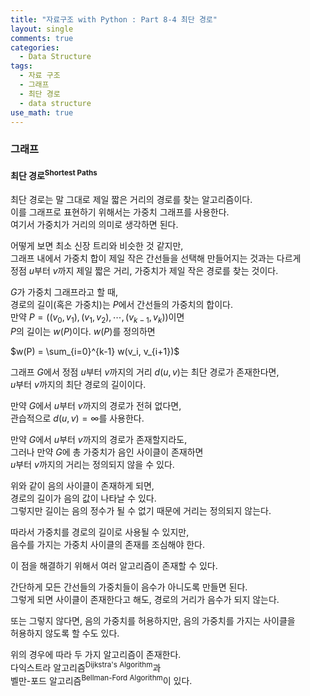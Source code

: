 ```yaml
---
title: "자료구조 with Python : Part 8-4 최단 경로"
layout: single
comments: true
categories:
  - Data Structure
tags:
  - 자료 구조
  - 그래프
  - 최단 경로
  - data structure
use_math: true
---
```


### 그래프

#### 최단 경로<sup>Shortest Paths</sup>

최단 경로는 말 그대로 제일 짧은 거리의 경로를 찾는 알고리즘이다.  
이를 그래프로 표현하기 위해서는 가중치 그래프를 사용한다.  
여기서 가중치가 거리의 의미로 생각하면 된다.

어떻게 보면 최소 신장 트리와 비슷한 것 같지만,  
그래프 내에서 가중치 합이 제일 작은 간선들을 선택해 만들어지는 것과는 다르게  
정점 $u$부터 $v$까지 제일 짧은 거리, 가중치가 제일 작은 경로를 찾는 것이다.

$G$가 가중치 그래프라고 할 때,  
경로의 길이(혹은 가중치)는 $P$에서 간선들의 가중치의 합이다.  
만약 $P = \bigl((v_0, v_1), (v_1, v_2), \cdots, (v_{k-1}, v_k)\bigr)$이면  
$P$의 길이는 $w(P)$이다. $w(P)$를 정의하면

$w(P) = \sum_{i=0}^{k-1} w(v_i, v_{i+1})$ 

그래프 $G$에서 정점 $u$부터 $v$까지의 거리 $d(u, v)$는 최단 경로가 존재한다면,  
$u$부터 $v$까지의 최단 경로의 길이이다. 

만약 $G$에서 $u$부터 $v$까지의 경로가 전혀 없다면,  
관습적으로 $d(u, v) = \infty$를 사용한다.

만약 $G$에서 $u$부터 $v$까지의 경로가 존재할지라도,  
그러나 만약 $G$에 총 가중치가 음인 사이클이 존재하면  
$u$부터 $v$까지의 거리는 정의되지 않을 수 있다.

위와 같이 음의 사이클이 존재하게 되면,  
경로의 길이가 음의 값이 나타날 수 있다.  
그렇지만 길이는 음의 정수가 될 수 없기 때문에 거리는 정의되지 않는다.

따라서 가중치를 경로의 길이로 사용될 수 있지만,  
음수를 가지는 가중치 사이클의 존재를 조심해야 한다.  

이 점을 해결하기 위해서 여러 알고리즘이 존재할 수 있다.  

간단하게 모든 간선들의 가중치들이 음수가 아니도록 만들면 된다.  
그렇게 되면 사이클이 존재한다고 해도, 경로의 거리가 음수가 되지 않는다.  

또는 그렇지 않다면, 음의 가중치를 허용하지만, 음의 가중치를 가지는 사이클을  
허용하지 않도록 할 수도 있다.

위의 경우에 따라 두 가지 알고리즘이 존재한다.  
다익스트라 알고리즘<sup>Dijkstra's Algorithm</sup>과  
벨만-포드 알고리즘<sup>Bellman-Ford Algorithm</sup>이 있다.
